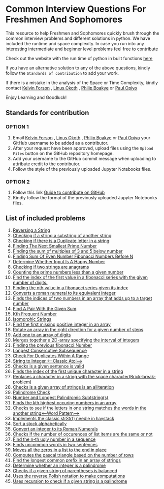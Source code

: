 # Common Interview Questions For Freshmen And Sophomores
This resource to help Freshmen and Sophomores quickly brush through the common interview problems and different solutions in python. We have included the runtime and space complexity. In case you run into any interesting intermediate and beginner level problems feel free to contribute 

Check out the website  with the run time of python in built functions [here](https://wiki.python.org/moin/TimeComplexity)    

If you have an alternative solution to any of the above questions, kindly follow the ```Standards of contribution``` to add your work.

If there is a mistake in the analysis of the Space or Time Complexity, kindly contact [Kelvin Forson](<mailto:KelvinForson2023@u.northwestern.edu>) , [Linus Okoth](<mailto:LinusOkoth2023@u.northwestern.edu>) , [Philip Boakye](<mailto:philip.boakye@minerva.kgi.edu>) or [Paul Opiyo](<mailto:paul.o.otieno@vanderbilt.edu>)

Enjoy Learning and Goodluck!


## Standards for contribution
### OPTION 1
  1. Email [Kelvin Forson](<mailto:KelvinForson2023@u.northwestern.edu>) , [Linus Okoth](<mailto:LinusOkoth2023@u.northwestern.edu>) , [Philip Boakye](<mailto:philip.boakye@minerva.kgi.edu>) or [Paul Opiyo](<mailto:paul.o.otieno@vanderbilt.edu>) your GitHub username to be added as a contributor.
  2. After your request have been approved, upload files using the ```Upload Files``` button on the GitHub repository homepage.
  3. Add your username to the GitHub commit message when uploading to attribute credit to the contributor.
  4. Follow the style of the previously uploaded Jupyter Notebooks files. 
  
### OPTION 2
  1. Follow this link [Guide to contribute on GitHub](https://codeburst.io/a-step-by-step-guide-to-making-your-first-github-contribution-5302260a2940)
  2. Kindly follow the format of the previously uploaded Jupyter Notebooks files.
  
## List of included problems
1. [Reversing a String](https://github.com/Ajuogaaz/Common-Interview-Questions-for-Freshmen-and-Sophomores/blob/master/CheckingIfInSubstring.ipynb)
2. [Checking if a string a substring of another string](https://github.com/Ajuogaaz/Common-Interview-Questions-for-Freshmen-and-Sophomores/blob/master/ReverseString(MicrosoftNewTechnologies%26GoogleSTEP).ipynb)
3. [Checking if there is a Duplicate letter in a string](https://github.com/Ajuogaaz/Common-Interview-Questions-for-Freshmen-and-Sophomores/blob/master/checkDuplicates.ipynb)
4. [Finding The Next Smallest Prime Number](https://github.com/Ajuogaaz/Common-Interview-Questions-for-Freshmen-and-Sophomores/blob/master/FindingTheNextPrimeNumber.ipynb)
5. [Finding the sum of multiples of 3 and 5 below number ](https://github.com/Ajuogaaz/Common-Interview-Questions-for-Freshmen-and-Sophomores/blob/master/Return%20Sum%20of%20all%20Multiples%20of%203%20and%205%20before%20the%20number%20n.ipynb)
6. [Finding Sum Of Even Number Fibonacci Numbers Before N](https://github.com/Ajuogaaz/Common-Interview-Questions-for-Freshmen-and-Sophomores/blob/master/SumOfEvenNumberFibonacciNumbersBeforeN.ipynb)
7. [Determine Whether Input Is A Happy Number](https://github.com/Ajuogaaz/Common-Interview-Questions-for-Freshmen-and-Sophomores/blob/master/DetermineWhetherInputIsAHappyNumber.ipynb)
8. [Checking if two strings are anagrams](https://github.com/Ajuogaaz/Common-Interview-Questions-for-Freshmen-and-Sophomores/blob/master/checkAnagram.ipynb)</br>
9. [Counting the prime numbers less than a given number](https://github.com/Ajuogaaz/Common-Interview-Questions-for-Freshmen-and-Sophomores/blob/master/countPrimes.ipynb)</br>
10. [Find the index of the first value in a fibonacci series with the given number of digits. ](https://github.com/Ajuogaaz/Common-Interview-Questions-for-Freshmen-and-Sophomores/blob/master/indexOfFibonacci.ipynb)</br>
11. [Finding the nth value in a fibonacci series given its index](https://github.com/Ajuogaaz/Common-Interview-Questions-for-Freshmen-and-Sophomores/blob/master/nthFibonacciIndex.ipynb)</br>
12. [Converts a roman numeral to its equivalent integer](https://github.com/Ajuogaaz/Common-Interview-Questions-for-Freshmen-and-Sophomores/blob/master/romanInteger.ipynb)
13. [Finds the indices of two numbers in an array that adds up to a target number](https://github.com/Ajuogaaz/Common-Interview-Questions-for-Freshmen-and-Sophomores/blob/master/twoSum.ipynb)
14. [Find A Pair With the Given Sum](https://github.com/Ajuogaaz/Common-Interview-Questions-for-Freshmen-and-Sophomores/blob/master/%20FindAPairWithGivenSum.ipynb)
15. [Kth Frequent Number](https://github.com/Ajuogaaz/Common-Interview-Questions-for-Freshmen-and-Sophomores/blob/master/%20KthFrequentNumber.ipynb)
16. [Isomorphic Strings](https://github.com/Ajuogaaz/Common-Interview-Questions-for-Freshmen-and-Sophomores/blob/master/IsomorphicStrings.ipynb)
17. [Find the first missing positive integer in an array](https://github.com/Ajuogaaz/Common-Interview-Questions-for-Freshmen-and-Sophomores/blob/master/firstMissingPosInt.ipynb)
18. [Rotate an array in the right direction for a given number of steps](https://github.com/Ajuogaaz/Common-Interview-Questions-for-Freshmen-and-Sophomores/blob/master/rotateArray.ipynb)
19. [Add one to an array of digits](https://github.com/Ajuogaaz/Common-Interview-Questions-for-Freshmen-and-Sophomores/blob/master/plusOne.ipynb)
20. [Merges together a 2D-array specifying the interval of integers](https://github.com/Ajuogaaz/Common-Interview-Questions-for-Freshmen-and-Sophomores/blob/master/mergeOverlappingIntervals.ipynb)
21. [Finding the previous fibonacci Number](https://github.com/Ajuogaaz/Common-Interview-Questions-for-Freshmen-and-Sophomores/blob/master/PreviousFibonacciNumber.ipynb)
22. [Longest Consercutive Subsequence](https://github.com/Ajuogaaz/Common-Interview-Questions-for-Freshmen-and-Sophomores/blob/master/LongestConsercutiveSubsequence.ipynb)
23. [Check For Duplicates Within A Range](https://github.com/Ajuogaaz/Common-Interview-Questions-for-Freshmen-and-Sophomores/blob/master/CheckforDuplicateswithinARange.ipynb)
24. [String to Integer <--Classic Atoi-->](https://github.com/Ajuogaaz/Common-Interview-Questions-for-Freshmen-and-Sophomores/blob/master/atoi.ipynb)
25. [Checks is a given sentence is valid](https://github.com/Ajuogaaz/Common-Interview-Questions-for-Freshmen-and-Sophomores/blob/master/isValidSentence.ipynb)
26. [Finds the index of the first unique character in a string](https://github.com/Ajuogaaz/Common-Interview-Questions-for-Freshmen-and-Sophomores/blob/master/firstUnique.ipynb)
27. [Replaces a character in a string with the space character(Brick-break-problem)](https://github.com/Ajuogaaz/Common-Interview-Questions-for-Freshmen-and-Sophomores/blob/master/brickBreak.ipynb)
28. [Checks is a given array of strings is an alliteration](https://github.com/Ajuogaaz/Common-Interview-Questions-for-Freshmen-and-Sophomores/blob/master/isAlliteration.ipynb)
29. [Palindrome Check](https://github.com/Ajuogaaz/Common-Interview-Questions-for-Freshmen-and-Sophomores/blob/master/isPalindrome.ipynb)
30. [Number and Longest Palindromic Subtstring(s)](https://github.com/Ajuogaaz/Common-Interview-Questions-for-Freshmen-and-Sophomores/blob/master/Number%20and%20Longest%20Palindromic%20Substring(s).py)
31. [Finds the kth highest occuring numbers in an array](https://github.com/Ajuogaaz/Common-Interview-Questions-for-Freshmen-and-Sophomores/blob/master/kthFrequentNumber.ipynb)
32. [Checks to see if the letters in one string matches the words in the another string<--Word Pattern-->](https://github.com/Ajuogaaz/Common-Interview-Questions-for-Freshmen-and-Sophomores/blob/master/wordPattern.ipynb)
33. [Implements the classic strStr() needle in haystack](https://github.com/Ajuogaaz/Common-Interview-Questions-for-Freshmen-and-Sophomores/blob/master/strStr().ipynb)
34. [Sort a stock alphabetically](https://github.com/Ajuogaaz/Common-Interview-Questions-for-Freshmen-and-Sophomores/blob/master/alphabeticalStocks.ipynb)
35. [Convert an integer to its Roman Numerals](https://github.com/Ajuogaaz/Common-Interview-Questions-for-Freshmen-and-Sophomores/blob/master/IntToRoman.ipynb)
36. [Checks if the number of occurences of list items are the same or not](https://github.com/Ajuogaaz/Common-Interview-Questions-for-Freshmen-and-Sophomores/blob/master/uniqueOccurence.ipynb)
37. [Find the n-th ugly number in a sequence](https://github.com/Ajuogaaz/Common-Interview-Questions-for-Freshmen-and-Sophomores/blob/master/UglyNumbers.ipynb)
38. [Finds uncommon words in two sentences](https://github.com/Ajuogaaz/Common-Interview-Questions-for-Freshmen-and-Sophomores/blob/master/uncommonWordsInSentence.ipynb)
39. [Moves all the zeros in a list to the end in place](https://github.com/Ajuogaaz/Common-Interview-Questions-for-Freshmen-and-Sophomores/blob/master/moveZeros.ipynb)
40. [Computes the pascal triangle based on the number of rows](https://github.com/Ajuogaaz/Common-Interview-Questions-for-Freshmen-and-Sophomores/blob/master/pascalTriangle.py)
41. [Find the longest common prefix in an array of strings](https://github.com/Ajuogaaz/Common-Interview-Questions-for-Freshmen-and-Sophomores/blob/master/longestCommonPrefix.ipynb)
42. [Determine whether an integer is a palindrome](https://github.com/Ajuogaaz/Common-Interview-Questions-for-Freshmen-and-Sophomores/blob/master/isPalindromeInt.ipynb)
43. [Checks if a given string of parentheses is balanced](https://github.com/Ajuogaaz/Common-Interview-Questions-for-Freshmen-and-Sophomores/blob/master/isValidParentheses.ipynb)
44. [Uses the reverse Polish notation to make computations](https://github.com/Ajuogaaz/Common-Interview-Questions-for-Freshmen-and-Sophomores/blob/master/postFix.ipynb)
45. [Uses recursion to check if a given string is a palindrome](https://github.com/Ajuogaaz/Common-Interview-Questions-for-Freshmen-and-Sophomores/blob/master/recursivePalindrome.ipynb)
